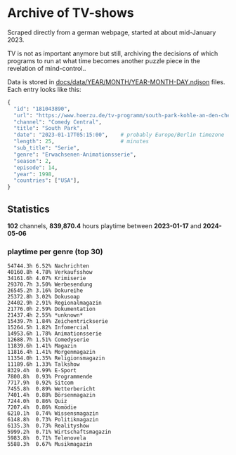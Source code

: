 # Archive of TV-shows

Scraped directly from a german webpage, started at about mid-January 2023.

TV is not as important anymore but still, archiving the decisions of which programs to run at what time
becomes another puzzle piece in the revelation of mind-control.. 

Data is stored in [docs/data/YEAR/MONTH/YEAR-MONTH-DAY.ndjson](docs/data/) files. 
Each entry looks like this:

```python
{
  "id": "181043890", 
  "url": "https://www.hoerzu.de/tv-programm/south-park-kohle-an-den-chefkoch/bid_181043890/", 
  "channel": "Comedy Central", 
  "title": "South Park", 
  "date": "2023-01-17T05:15:00",    # probably Europe/Berlin timezone 
  "length": 25,                     # minutes 
  "sub_title": "Serie", 
  "genre": "Erwachsenen-Animationsserie", 
  "season": 2, 
  "episode": 14, 
  "year": 1998, 
  "countries": ["USA"],
}
```

## Statistics

**102** channels, **839,870.4** hours playtime between **2023-01-17** and **2024-05-06**


### playtime per genre (top 30)

    54744.3h 6.52% Nachrichten
    40160.8h 4.78% Verkaufsshow
    34161.6h 4.07% Krimiserie
    29370.7h 3.50% Werbesendung
    26545.2h 3.16% Dokureihe
    25372.8h 3.02% Dokusoap
    24402.9h 2.91% Regionalmagazin
    21776.0h 2.59% Dokumentation
    21437.4h 2.55% *unknown*
    15439.7h 1.84% Zeichentrickserie
    15264.5h 1.82% Infomercial
    14953.6h 1.78% Animationsserie
    12688.7h 1.51% Comedyserie
    11839.6h 1.41% Magazin
    11816.4h 1.41% Morgenmagazin
    11354.0h 1.35% Religionsmagazin
    11189.6h 1.33% Talkshow
    8329.4h  0.99% E-Sport
    7800.8h  0.93% Programmende
    7717.9h  0.92% Sitcom
    7455.8h  0.89% Wetterbericht
    7401.4h  0.88% Börsenmagazin
    7244.0h  0.86% Quiz
    7207.4h  0.86% Komödie
    6210.1h  0.74% Wissensmagazin
    6148.8h  0.73% Politikmagazin
    6135.3h  0.73% Realityshow
    5999.2h  0.71% Wirtschaftsmagazin
    5983.8h  0.71% Telenovela
    5588.3h  0.67% Musikmagazin
